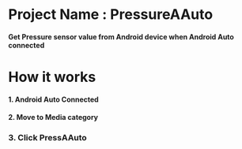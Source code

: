 # Project Name : PressureAAuto
#### Get Pressure sensor value from Android device when Android Auto connected

# How it works
#### 1. Android Auto Connected
#### 2. Move to Media category
### 3. Click PressAAuto

